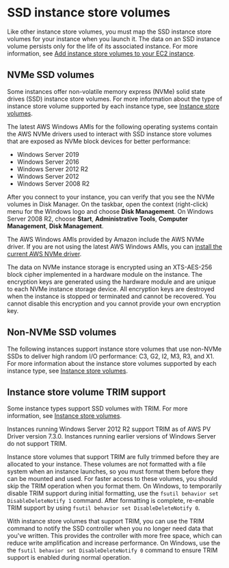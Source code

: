 # SSD instance store volumes<a name="ssd-instance-store"></a>

Like other instance store volumes, you must map the SSD instance store volumes for your instance when you launch it\. The data on an SSD instance volume persists only for the life of its associated instance\. For more information, see [Add instance store volumes to your EC2 instance](add-instance-store-volumes.md)\.

## NVMe SSD volumes<a name="nvme-ssd-volumes"></a>

Some instances offer non\-volatile memory express \(NVMe\) solid state drives \(SSD\) instance store volumes\. For more information about the type of instance store volume supported by each instance type, see [Instance store volumes](InstanceStorage.md#instance-store-volumes)\.

The latest AWS Windows AMIs for the following operating systems contain the AWS NVMe drivers used to interact with SSD instance store volumes that are exposed as NVMe block devices for better performance:
+ Windows Server 2019
+ Windows Server 2016
+ Windows Server 2012 R2
+ Windows Server 2012
+ Windows Server 2008 R2

After you connect to your instance, you can verify that you see the NVMe volumes in Disk Manager\. On the taskbar, open the context \(right\-click\) menu for the Windows logo and choose **Disk Management**\. On Windows Server 2008 R2, choose **Start**, **Administrative Tools**, **Computer Management**, **Disk Management**\.

The AWS Windows AMIs provided by Amazon include the AWS NVMe driver\. If you are not using the latest AWS Windows AMIs, you can [install the current AWS NVMe driver](aws-nvme-drivers.md)\.

The data on NVMe instance storage is encrypted using an XTS\-AES\-256 block cipher implemented in a hardware module on the instance\. The encryption keys are generated using the hardware module and are unique to each NVMe instance storage device\. All encryption keys are destroyed when the instance is stopped or terminated and cannot be recovered\. You cannot disable this encryption and you cannot provide your own encryption key\.

## Non\-NVMe SSD volumes<a name="ssd-volumes"></a>

The following instances support instance store volumes that use non\-NVMe SSDs to deliver high random I/O performance: C3, G2, I2, M3, R3, and X1\. For more information about the instance store volumes supported by each instance type, see [Instance store volumes](InstanceStorage.md#instance-store-volumes)\.

## Instance store volume TRIM support<a name="InstanceStoreTrimSupport"></a>

Some instance types support SSD volumes with TRIM\. For more information, see [Instance store volumes](InstanceStorage.md#instance-store-volumes)\.

Instances running Windows Server 2012 R2 support TRIM as of AWS PV Driver version 7\.3\.0\. Instances running earlier versions of Windows Server do not support TRIM\.

Instance store volumes that support TRIM are fully trimmed before they are allocated to your instance\. These volumes are not formatted with a file system when an instance launches, so you must format them before they can be mounted and used\. For faster access to these volumes, you should skip the TRIM operation when you format them\. On Windows, to temporarily disable TRIM support during initial formatting, use the `fsutil behavior set DisableDeleteNotify 1` command\. After formatting is complete, re\-enable TRIM support by using `fsutil behavior set DisableDeleteNotify 0`\.

With instance store volumes that support TRIM, you can use the TRIM command to notify the SSD controller when you no longer need data that you've written\. This provides the controller with more free space, which can reduce write amplification and increase performance\. On Windows, use the the `fsutil behavior set DisableDeleteNotify 0` command to ensure TRIM support is enabled during normal operation\.